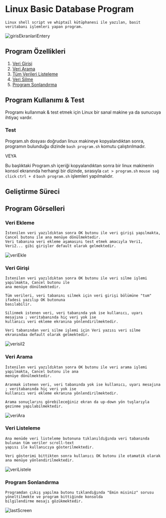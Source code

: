 # Linux Basic Database Program
    Linux shell script ve whiptail kütüphanesi ile yazılan, basit veritabanı işlemleri yapan program.
    
![girisEkranlariEntery](https://user-images.githubusercontent.com/43846778/104724699-16fbf080-5742-11eb-97b2-911bc1aefeae.png)

## Program Özellikleri 
<ol>
        <li><a href="### Veri Ekleme">Veri Girişi </a></li>
        <li><a href="#installation">Veri Arama</a></li>
        <li><a href="#installation">Tüm Verileri Listeleme</a></li>
        <li><a href="#installation">Veri Silme</a></li>
        <li><a href="#installation">Program Sonlandırma</a></li>
</ol>

## Program Kullanımı & Test
   Programı kullanmak & test etmek için Linux bir sanal makine ya da sunucuya ihtiyaç vardır. 

   ### Test
   Program.sh dosyası doğrudan linux makineye kopyalandıktan sonra, programın bulunduğu dizinde `bash program.sh` komutu çalıştırılmadır.
   
   VEYA
   
   Bu başlıktaki Program.sh içeriği kopyalandıktan sonra bir linux makinenin konsol ekranında herhangi bir dizinde, sırasıyla 
  `cat > program.sh`
  `mouse sağ click`
  `ctrl + d`
  `bash program.sh` işlemleri yapılmalıdır.
   
   
   
   
   
   
   
   
## Geliştirme Süreci




## Program Görselleri
### Veri Ekleme
  
    İstenilen veri yazıldıktan sonra OK butonu ile veri girişi yapılmakta, Cancel butonu ile ana menüye dönülmektedir. 
    Veri tabanına veri ekleme aşamasını test etmek amacıyla Veri1, Veri2... gibi girişler default olarak gelmektedir. 
   
    
   
![veriEkle](https://user-images.githubusercontent.com/43846778/104725815-a655d380-5743-11eb-9974-4b658715a709.png)

### Veri Girişi
    İstenilen veri yazıldıktan sonra OK butonu ile veri silme işlemi yapılmakta, Cancel butonu ile 
    ana menüye dönülmektedir.
    
    Tüm verileri, veri tabanını silmek için veri girişi bölümüne "tum" ifadesi yazılıp OK butonuna 
    basılabilir.
    
    Silinmek istenen veri, veri tabanında yok ise kullanıcı, uyarı mesajına ; veritabanında hiç veri yok ise 
    kullanıcı veri ekleme ekranına yönlendirilmektedir. 
    
    Veri tabanından veri silme işlemi için Veri yazısı veri silme ekranındaa default olarak gelmektedir.
![verisil2](https://user-images.githubusercontent.com/43846778/104725819-a7870080-5743-11eb-969f-23ad032b6597.png)

### Veri Arama
    İstenilen veri yazıldıktan sonra OK butonu ile veri arama işlemi yapılmakta, Cancel butonu ile ana 
    menüye dönülmektedir.
    
    Aranmak istenen veri, veri tabanında yok ise kullanıcı, uyarı mesajına ; veritabanında hiç veri yok ise
    kullanıcı veri ekleme ekranına yönlendirilmektedir. 

    Arama sonuçlarını görebileceğiniz ekran da up-down yön tuşlarıyla gezinme yapılabilmektedir.   
![veriAra](https://user-images.githubusercontent.com/43846778/104725824-ac4bb480-5743-11eb-97f8-903b43fec248.png)

### Veri Listeleme
    Ana menüde veri listeleme butonuna tıklanıldığında veri tabanında bulunan tüm veriler scroll-text 
    yapısı ile kullanıcıya gösterilmektedir.
    
    Veri gösterimi bittikten sonra kullanıcı OK butonu ile otamatik olarak ana menüye yönlendirilmektedir.
![veriListele](https://user-images.githubusercontent.com/43846778/104725828-ae157800-5743-11eb-99d3-27b756616ac5.png)

### Program Sonlandırma
    Programdan çıkış yapılma butonu tıklandığında "Emin misiniz" sorusu yöneltilmekte ve program bittiğinde konsolda
    bilgilendirme mesajı gözükmektedir.
![lastScreen](https://user-images.githubusercontent.com/43846778/104725829-b1106880-5743-11eb-8cdb-4c0593f1e614.png)



